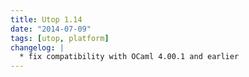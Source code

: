 ```yaml
---
title: Utop 1.14
date: "2014-07-09"
tags: [utop, platform]
changelog: |
  * fix compatibility with OCaml 4.00.1 and earlier
---
```


